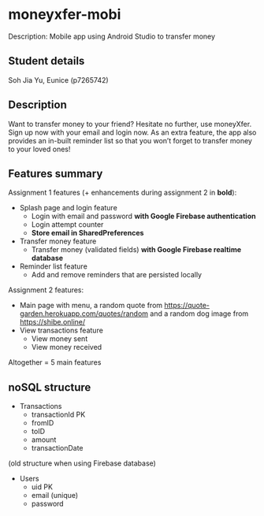 # moneyxfer-mobi
Description: Mobile app using Android Studio to transfer money

## Student details
Soh Jia Yu, Eunice (p7265742)

## Description
Want to transfer money to your friend? Hesitate no further, use moneyXfer. Sign up now with your email and login now. As an extra feature, the app also provides an in-built reminder list so that you won’t forget to transfer money to your loved ones!

## Features summary

Assignment 1 features (+ enhancements during assignment 2 in **bold**):
- Splash page and login feature
  - Login with email and password **with Google Firebase authentication**
  - Login attempt counter
  - **Store email in SharedPreferences**
- Transfer money feature
  - Transfer money (validated fields) **with Google Firebase realtime database**
- Reminder list feature
  - Add and remove reminders that are persisted locally

Assignment 2 features:
- Main page with menu, a random quote from https://quote-garden.herokuapp.com/quotes/random and a random dog image from https://shibe.online/
- View transactions feature
  - View money sent
  - View money received

Altogether = 5 main features

## noSQL structure
- Transactions
  - transactionId PK
  - fromID
  - toID
  - amount
  - transactionDate

(old structure when using Firebase database)
- Users
  - uid PK
  - email (unique)
  - password